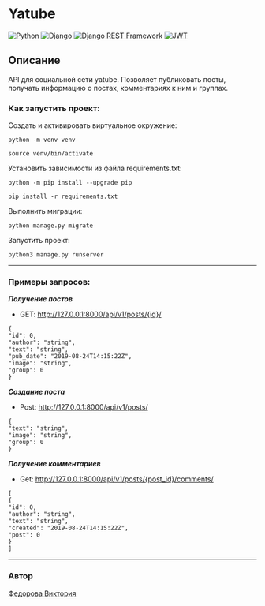 # Yatube
[![Python](https://img.shields.io/badge/-Python-464646?style=flat&logo=Python&logoColor=56C0C0&color=008080)](https://www.python.org/)
[![Django](https://img.shields.io/badge/-Django-464646?style=flat&logo=Django&logoColor=56C0C0&color=008080)](https://www.djangoproject.com/)
[![Django REST Framework](https://img.shields.io/badge/-Django%20REST%20Framework-464646?style=flat&logo=Django%20REST%20Framework&logoColor=56C0C0&color=008080)](https://www.django-rest-framework.org/)
[![JWT](https://img.shields.io/badge/-JWT-464646?style=flat&color=008080)](https://jwt.io/)

## Описание
API для социальной сети yatube.
Позволяет публиковать посты, получать информацию о постах, комментариях к ним и группах.
### Как запустить проект:
Cоздать и активировать виртуальное окружение:

```
python -m venv venv
```

```
source venv/bin/activate
```
Установить зависимости из файла requirements.txt:

```
python -m pip install --upgrade pip
```

```
pip install -r requirements.txt
```

Выполнить миграции:

```
python manage.py migrate
```

Запустить проект:

```
python3 manage.py runserver
```
____
### Примеры запросов:
***Получение постов***
- GET: 
http://127.0.0.1:8000/api/v1/posts/{id}/
```
{
"id": 0,
"author": "string",
"text": "string",
"pub_date": "2019-08-24T14:15:22Z",
"image": "string",
"group": 0
}
```
***Создание поста***
- Post: 
http://127.0.0.1:8000/api/v1/posts/
```
{
"text": "string",
"image": "string",
"group": 0
}
```
***Получение комментариев***
- Get:
http://127.0.0.1:8000/api/v1/posts/{post_id}/comments/
```
[
{
"id": 0,
"author": "string",
"text": "string",
"created": "2019-08-24T14:15:22Z",
"post": 0
}
]
```
____

### Автор
[Федорова Виктория](https://github.com/Victoriafed)
